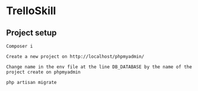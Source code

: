 # TrelloSkill

## Project setup

```
Composer i
```

```
Create a new project on http://localhost/phpmyadmin/ 
```

```
Change name in the env file at the line DB_DATABASE by the name of the project create on phpmyadmin
```

```
php artisan migrate
```
